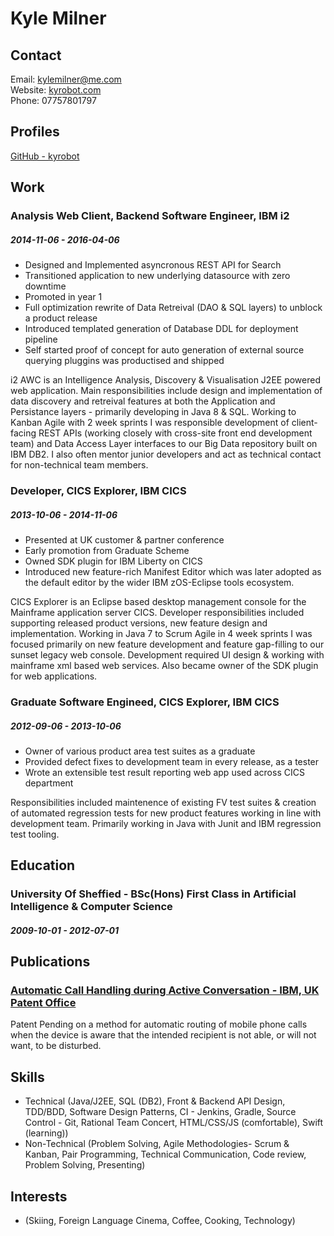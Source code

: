 
# Kyle Milner


## Contact

Email: [kylemilner@me.com](mailto:kylemilner@me.com)  
Website: [kyrobot.com](kyrobot.com)  
Phone: 07757801797  


## Profiles

[GitHub - kyrobot](https://github.com/kyRobot)  


## Work

### Analysis Web Client, Backend Software Engineer, IBM i2
##### 2014-11-06 - 2016-04-06

* Designed and Implemented asyncronous REST API for Search
* Transitioned application to new underlying datasource with zero downtime
* Promoted in year 1
* Full optimization rewrite of Data Retreival (DAO &amp; SQL layers) to unblock a product release
* Introduced templated generation of Database DDL for deployment pipeline
* Self started proof of concept for auto generation of external source querying pluggins was productised and shipped

i2 AWC is an Intelligence Analysis, Discovery &amp; Visualisation J2EE powered web application. Main responsibilities include design and implementation of data discovery and retreival features at both the Application and Persistance layers - primarily developing in Java 8 &amp; SQL. Working to Kanban Agile with 2 week sprints I was responsible development of client-facing REST APIs (working closely with cross-site front end development team) and Data Access Layer interfaces to our Big Data repository built on IBM DB2. I also often mentor junior developers and act as technical contact for non-technical team members.

### Developer, CICS Explorer, IBM CICS
##### 2013-10-06 - 2014-11-06

* Presented at UK customer &amp; partner conference
* Early promotion from Graduate Scheme
* Owned SDK plugin for IBM Liberty on CICS
* Introduced new feature-rich Manifest Editor which was later adopted as the default editor by the wider IBM zOS-Eclipse tools ecosystem.

CICS Explorer is an Eclipse based desktop management console for the Mainframe application server CICS. Developer responsibilities included supporting released product versions, new feature design and implementation. Working in Java 7 to Scrum Agile in 4 week sprints I was focused primarily on new feature development and feature gap-filling to our sunset legacy web console. Development required UI design &amp; working with mainframe xml based web services. Also became owner of the SDK plugin for web applications.

### Graduate Software Engineed, CICS Explorer, IBM CICS
##### 2012-09-06 - 2013-10-06

* Owner of various product area test suites as a graduate
* Provided defect fixes to development team in every release, as a tester
* Wrote an extensible test result reporting web app used across CICS department

Responsibilities included maintenence of existing FV test suites &amp; creation of automated regression tests for new product features working in line with development team. Primarily working in Java with Junit and IBM regression test tooling.


## Education

### University Of Sheffied - BSc(Hons) First Class in Artificial Intelligence &amp; Computer Science 
##### 2009-10-01 - 2012-07-01


## Publications

### [Automatic Call Handling during Active Conversation - IBM, UK Patent Office](http://en.wikipedia.org/wiki/Silicon_Valley_(TV_series))

Patent Pending on a method for automatic routing of mobile phone calls when the device is aware that the intended recipient is not able, or will not want, to be disturbed.


## Skills

* Technical (Java/J2EE, SQL (DB2), Front &amp; Backend API Design, TDD/BDD, Software Design Patterns, CI - Jenkins, Gradle, Source Control - Git, Rational Team Concert, HTML/CSS/JS (comfortable), Swift (learning))
* Non-Technical (Problem Solving, Agile Methodologies- Scrum &amp; Kanban, Pair Programming, Technical Communication, Code review, Problem Solving, Presenting)


## Interests

*  (Skiing, Foreign Language Cinema, Coffee, Cooking, Technology)
